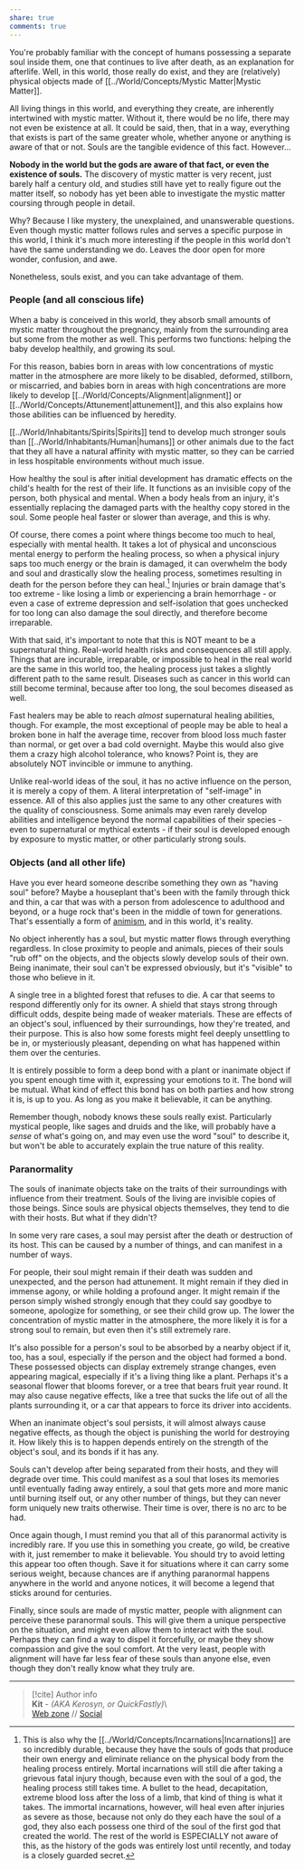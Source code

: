 ```yaml
---  
share: true  
comments: true  
---  
```

You're probably familiar with the concept of humans possessing a separate soul inside them, one that continues to live after death, as an explanation for afterlife. Well, in this world, those really do exist, and they are (relatively) physical objects made of [[../World/Concepts/Mystic Matter|Mystic Matter]].  
  
All living things in this world, and everything they create, are inherently intertwined with mystic matter. Without it, there would be no life, there may not even be existence at all. It could be said, then, that in a way, everything that exists is part of the same greater whole, whether anyone or anything is aware of that or not. Souls are the tangible evidence of this fact. However...  
  
**Nobody in the world but the gods are aware of that fact, or even the existence of souls.** The discovery of mystic matter is very recent, just barely half a century old, and studies still have yet to really figure out the matter itself, so nobody has yet been able to investigate the mystic matter coursing through people in detail.  
  
Why? Because I like mystery, the unexplained, and unanswerable questions. Even though mystic matter follows rules and serves a specific purpose in this world, I think it's much more interesting if the people in this world don't have the same understanding we do. Leaves the door open for more wonder, confusion, and awe.  
  
Nonetheless, souls exist, and you can take advantage of them.  
  
### People (and all conscious life)  
  
When a baby is conceived in this world, they absorb small amounts of mystic matter throughout the pregnancy, mainly from the surrounding area but some from the mother as well. This performs two functions: helping the baby develop healthily, and growing its soul.  
  
For this reason, babies born in areas with low concentrations of mystic matter in the atmosphere are more likely to be disabled, deformed, stillborn, or miscarried, and babies born in areas with high concentrations are more likely to develop [[../World/Concepts/Alignment|alignment]] or [[../World/Concepts/Attunement|attunement]], and this also explains how those abilities can be influenced by heredity.  
  
[[../World/Inhabitants/Spirits|Spirits]] tend to develop much stronger souls than [[../World/Inhabitants/Human|humans]] or other animals due to the fact that they all have a natural affinity with mystic matter, so they can be carried in less hospitable environments without much issue.  
  
How healthy the soul is after initial development has dramatic effects on the child's health for the rest of their life. It functions as an invisible copy of the person, both physical and mental. When a body heals from an injury, it's essentially replacing the damaged parts with the healthy copy stored in the soul. Some people heal faster or slower than average, and this is why.  
  
Of course, there comes a point where things become too much to heal, especially with mental health. It takes a lot of physical and unconscious mental energy to perform the healing process, so when a physical injury saps too much energy or the brain is damaged, it can overwhelm the body and soul and drastically slow the healing process, sometimes resulting in death for the person before they can heal.[^1] Injuries or brain damage that's too extreme - like losing a limb or experiencing a brain hemorrhage - or even a case of extreme depression and self-isolation that goes unchecked for too long can also damage the soul directly, and therefore become irreparable.  
  
With that said, it's important to note that this is NOT meant to be a supernatural thing. Real-world health risks and consequences all still apply. Things that are incurable, irreparable, or impossible to heal in the real world are the same in this world too, the healing process just takes a slightly different path to the same result. Diseases such as cancer in this world can still become terminal, because after too long, the soul becomes diseased as well.  
  
Fast healers may be able to reach *almost* supernatural healing abilities, though. For example, the most exceptional of people may be able to heal a broken bone in half the average time, recover from blood loss much faster than normal, or get over a bad cold overnight. Maybe this would also give them a crazy high alcohol tolerance, who knows? Point is, they are absolutely NOT invincible or immune to anything.  
  
Unlike real-world ideas of the soul, it has no active influence on the person, it is merely a copy of them. A literal interpretation of "self-image" in essence. All of this also applies just the same to any other creatures with the quality of consciousness. Some animals may even rarely develop abilities and intelligence beyond the normal capabilities of their species - even to supernatural or mythical extents - if their soul is developed enough by exposure to mystic matter, or other particularly strong souls.  
  
### Objects (and all other life)  
  
Have you ever heard someone describe something they own as "having soul" before? Maybe a houseplant that's been with the family through thick and thin, a car that was with a person from adolescence to adulthood and beyond, or a huge rock that's been in the middle of town for generations. That's essentially a form of [animism](https://en.wikipedia.org/wiki/Animism), and in this world, it's reality.  
  
No object inherently has a soul, but mystic matter flows through everything regardless. In close proximity to people and animals, pieces of their souls "rub off" on the objects, and the objects slowly develop souls of their own. Being inanimate, their soul can't be expressed obviously, but it's "visible" to those who believe in it.  
  
A single tree in a blighted forest that refuses to die. A car that seems to respond differently only for its owner. A shield that stays strong through difficult odds, despite being made of weaker materials. These are effects of an object's soul, influenced by their surroundings, how they're treated, and their purpose. This is also how some forests might feel deeply unsettling to be in, or mysteriously pleasant, depending on what has happened within them over the centuries.  
  
It is entirely possible to form a deep bond with a plant or inanimate object if you spent enough time with it, expressing your emotions to it. The bond will be mutual. What kind of effect this bond has on both parties and how strong it is, is up to you. As long as you make it believable, it can be anything.  
  
Remember though, nobody knows these souls really exist. Particularly mystical people, like sages and druids and the like, will probably have a *sense* of what's going on, and may even use the word "soul" to describe it, but won't be able to accurately explain the true nature of this reality.  
  
### Paranormality  
  
The souls of inanimate objects take on the traits of their surroundings with influence from their treatment. Souls of the living are invisible copies of those beings. Since souls are physical objects themselves, they tend to die with their hosts. But what if they didn't?  
  
In some very rare cases, a soul may persist after the death or destruction of its host. This can be caused by a number of things, and can manifest in a number of ways.  
  
For people, their soul might remain if their death was sudden and unexpected, and the person had attunement. It might remain if they died in immense agony, or while holding a profound anger. It might remain if the person simply wished strongly enough that they could say goodbye to someone, apologize for something, or see their child grow up. The lower the concentration of mystic matter in the atmosphere, the more likely it is for a strong soul to remain, but even then it's still extremely rare.  
  
It's also possible for a person's soul to be absorbed by a nearby object if it, too, has a soul, especially if the person and the object had formed a bond. These possessed objects can display extremely strange changes, even appearing magical, especially if it's a living thing like a plant. Perhaps it's a seasonal flower that blooms forever, or a tree that bears fruit year round. It may also cause negative effects, like a tree that sucks the life out of all the plants surrounding it, or a car that appears to force its driver into accidents.  
  
When an inanimate object's soul persists, it will almost always cause negative effects, as though the object is punishing the world for destroying it. How likely this is to happen depends entirely on the strength of the object's soul, and its bonds if it has any.  
  
Souls can't develop after being separated from their hosts, and they will degrade over time. This could manifest as a soul that loses its memories until eventually fading away entirely, a soul that gets more and more manic until burning itself out, or any other number of things, but they can never form uniquely new traits otherwise. Their time is over, there is no arc to be had.  
  
Once again though, I must remind you that all of this paranormal activity is incredibly rare. If you use this in something you create, go wild, be creative with it, just remember to make it believable. You should try to avoid letting this appear too often though. Save it for situations where it can carry some serious weight, because chances are if anything paranormal happens anywhere in the world and anyone notices, it will become a legend that sticks around for centuries.  
  
Finally, since souls are made of mystic matter, people with alignment can perceive these paranormal souls. This will give them a unique perspective on the situation, and might even allow them to interact with the soul. Perhaps they can find a way to dispel it forcefully, or maybe they show compassion and give the soul comfort. At the very least, people with alignment will have far less fear of these souls than anyone else, even though they don't really know what they truly are.  
  
[^1]: This is also why the [[../World/Concepts/Incarnations|Incarnations]] are so incredibly durable, because they have the souls of gods that produce their own energy and eliminate reliance on the physical body from the healing process entirely. Mortal incarnations will still die after taking a grievous fatal injury though, because even with the soul of a god, the healing process still takes time. A bullet to the head, decapitation, extreme blood loss after the loss of a limb, that kind of thing is what it takes. The immortal incarnations, however, will heal even after injuries as severe as those, because not only do they each have the soul of a god, they also each possess one third of the soul of the first god that created the world. The rest of the world is ESPECIALLY not aware of this, as the history of the gods was entirely lost until recently, and today is a closely guarded secret.  
  
-----  
> [!cite] Author info  
> **Kit** - *(AKA Kerosyn, or QuickFastly)*\  
> [Web zone](https://kerosyn.link) // [Social](https://m.tripulse.link/@kit)